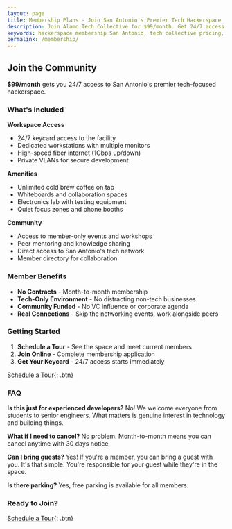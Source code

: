 ```yaml
---
layout: page
title: Membership Plans - Join San Antonio's Premier Tech Hackerspace
description: Join Alamo Tech Collective for $99/month. Get 24/7 access to San Antonio's tech-exclusive hackerspace with high-speed internet, workstations, and vibrant developer community.
keywords: hackerspace membership San Antonio, tech collective pricing, coworking space developers, 24/7 workspace access, programmer community membership
permalink: /membership/
---
```


## Join the Community

**$99/month** gets you 24/7 access to San Antonio's premier tech-focused hackerspace.

### What's Included

**Workspace Access**
- 24/7 keycard access to the facility
- Dedicated workstations with multiple monitors
- High-speed fiber internet (1Gbps up/down)
- Private VLANs for secure development

**Amenities**
- Unlimited cold brew coffee on tap
- Whiteboards and collaboration spaces
- Electronics lab with testing equipment
- Quiet focus zones and phone booths

**Community**
- Access to member-only events and workshops
- Peer mentoring and knowledge sharing
- Direct access to San Antonio's tech network
- Member directory for collaboration

### Member Benefits

- **No Contracts** - Month-to-month membership
- **Tech-Only Environment** - No distracting non-tech businesses
- **Community Funded** - No VC influence or corporate agenda
- **Real Connections** - Skip the networking events, work alongside peers

### Getting Started

1. **Schedule a Tour** - See the space and meet current members
2. **Join Online** - Complete membership application
3. **Get Your Keycard** - 24/7 access starts immediately

[Schedule a Tour](https://hello.alamotechcollective.com/book/tour){: .btn}

### FAQ

**Is this just for experienced developers?**
No! We welcome everyone from students to senior engineers. What matters is genuine interest in technology and building things.

**What if I need to cancel?**
No problem. Month-to-month means you can cancel anytime with 30 days notice.

**Can I bring guests?**
Yes! If you're a member, you can bring a guest with you. It's that simple. You're responsible for your guest while they're in the space.

**Is there parking?**
Yes, free parking is available for all members.

### Ready to Join?

[Schedule a Tour](https://hello.alamotechcollective.com/book/tour){: .btn}